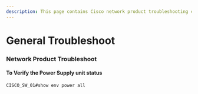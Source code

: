 ```yaml
---
description: This page contains Cisco network product troubleshooting commands and notes
---
```


# General Troubleshoot

### Network Product Troubleshoot

#### To Verify the Power Supply unit status

```
CISCO_SW_01#show env power all
```
